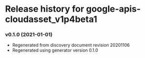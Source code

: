 # Release history for google-apis-cloudasset_v1p4beta1

### v0.1.0 (2021-01-01)

* Regenerated from discovery document revision 20201106
* Regenerated using generator version 0.1.0

